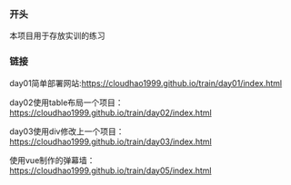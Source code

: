 ### 开头
本项目用于存放实训的练习

### 链接

day01简单部署网站:https://cloudhao1999.github.io/train/day01/index.html

day02使用table布局一个项目：https://cloudhao1999.github.io/train/day02/index.html

day03使用div修改上一个项目：https://cloudhao1999.github.io/train/day03/index.html

使用vue制作的弹幕墙：https://cloudhao1999.github.io/train/day05/index.html